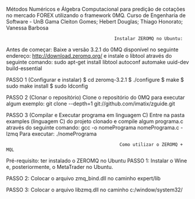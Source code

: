Métodos Numéricos e Álgebra Computacional para predição de cotações no mercado FOREX utilizando o framework 0MQ.
                                   Curso de Engenharia de Software - UnB Gama
                         Cleiton Gomes; Hebert Douglas; Thiago Honorato; Vanessa Barbosa

                                             Instalar ZEROMQ no Ubuntu:

Antes de começar:
Baixe a versão 3.2.1 do 0MQ disponível no seguinte endereço: http://download.zeromq.org/ e 
instale o libtool através do seguinte comando:
sudo apt-get install libtool autoconf automake uuid-dev build-essential

PASSO 1 (Configurar e instalar)
$ cd zeromq-3.2.1
$ ./configure
$ make
$ sudo make install
$ sudo ldconfig

PASSO 2 (Clonar o repositório)
Clone o repositório do 0MQ para executar algum exemplo:
git clone --depth=1 git://github.com/imatix/zguide.git

PASSO 3 (Compilar e Executar programa em linguagem C)
Entre na pasta examples (linguagem C) do projeto clonado e compile algum programa.c através do seguinte comando:
gcc -o nomePrograma nomePrograma.c -lzmq
Para executar:
./nomePrograma

                                               Como utilizar o ZEROMQ + MQL
Pré-requisito: ter instalado o ZEROMQ no Ubuntu
PASSO 1:
Instalar o Wine e, posteriormente, o MetaTrader no Ubuntu.

PASSO 2:
Colocar o arquivo zmq_bind.dll no caminho expert/lib

PASSO 3:
Colocar o arquivo libzmq.dll no caminho c:/window/system32/ 





